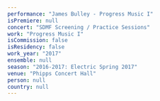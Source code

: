 ```yaml
---
performance: "James Bulley - Progress Music I"
isPremiere: null
concert: "SDMF Screening / Practice Sessions"
work: "Progress Music I"
isCommission: false
isResidency: false
work_year: "2017"
ensemble: null
season: "2016-2017: Electric Spring 2017"
venue: "Phipps Concert Hall"
person: null
country: null
---
```


